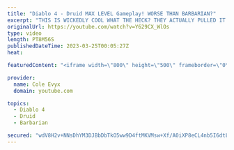 ```yaml
---
title: "Diablo 4 - Druid MAX LEVEL Gameplay! WORSE THAN BARBARIAN?"
excerpt: "THIS IS WICKEDLY COOL WHAT THE HECK? THEY ACTUALLY PULLED IT OFF! THEY ACTUALLY PULLED DRUID OFF IN ..."
originalUrl: https://youtube.com/watch?v=Y629CX_WlOs
type: video
length: PT8M56S
publishedDateTime: 2023-03-25T00:05:27Z
heat: 

featuredContent: "<iframe width=\"800\" height=\"500\" frameborder=\"0\" src=\"https://www.youtube.com/embed/Y629CX_WlOs\" allow=\"accelerometer; autoplay; encrypted-media; gyroscope; picture-in-picture\" allowfullscreen></iframe>"

provider:
  name: Cole Evyx
  domain: youtube.com

topics:
  - Diablo 4
  - Druid
  - Barbarian

secured: "wdV8H2v+NNsDhYM3DJBbDbTkO5ww9D4ftMKVMsw+Xf/A0iXP8eCL4nb5I6dtL2LkDmf3oXWArsdSQnwo9iPEW7A9uF/dbOGB4QDJEOHOO+M1beuczNuYY8hdqDYSH9bnRABt4xuhsvGBVBtMv3/xQXqOjy+1YwhXXoANsjkEcWs2qCfeY5iSFo2ls5Ky2s7W4RE+0P3V62FjsiBMe+dUN0MN96DdIVhPMyYKfLZ1b9+cYHosFlDtg4XfvPlbgMc+n6E6k3hr9OT2JZ55oJrnGjZkw7FJCU9EH+XTBAu632kLkHNPjHzpvBs7t/lymNaJYMPUeWs8UmWEFQ43RSG1F8AFo5J8dDeDQP4gmGwEMaBIlnuWzBwEh1nQ7kj6LFlTr1KjIkxJ4L88q9ST0ZJZisSAPULif6a1TC0zQLuQZV0=;DZnvQpU9+2kTR9FNyK7gOg=="
---
```


